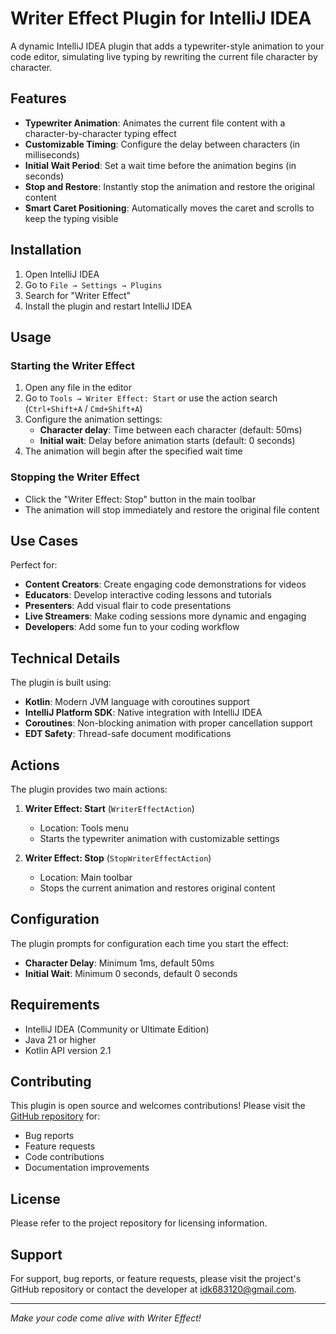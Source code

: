 # Writer Effect Plugin for IntelliJ IDEA

A dynamic IntelliJ IDEA plugin that adds a typewriter-style animation to your code editor, simulating live typing by rewriting the current file character by character.

## Features

- **Typewriter Animation**: Animates the current file content with a character-by-character typing effect
- **Customizable Timing**: Configure the delay between characters (in milliseconds)
- **Initial Wait Period**: Set a wait time before the animation begins (in seconds)
- **Stop and Restore**: Instantly stop the animation and restore the original content
- **Smart Caret Positioning**: Automatically moves the caret and scrolls to keep the typing visible

## Installation

1. Open IntelliJ IDEA
2. Go to `File → Settings → Plugins`
3. Search for "Writer Effect"
4. Install the plugin and restart IntelliJ IDEA

## Usage

### Starting the Writer Effect

1. Open any file in the editor
2. Go to `Tools → Writer Effect: Start` or use the action search (`Ctrl+Shift+A` / `Cmd+Shift+A`)
3. Configure the animation settings:
   - **Character delay**: Time between each character (default: 50ms)
   - **Initial wait**: Delay before animation starts (default: 0 seconds)
4. The animation will begin after the specified wait time

### Stopping the Writer Effect

- Click the "Writer Effect: Stop" button in the main toolbar
- The animation will stop immediately and restore the original file content

## Use Cases

Perfect for:
- **Content Creators**: Create engaging code demonstrations for videos
- **Educators**: Develop interactive coding lessons and tutorials
- **Presenters**: Add visual flair to code presentations
- **Live Streamers**: Make coding sessions more dynamic and engaging
- **Developers**: Add some fun to your coding workflow

## Technical Details

The plugin is built using:
- **Kotlin**: Modern JVM language with coroutines support
- **IntelliJ Platform SDK**: Native integration with IntelliJ IDEA
- **Coroutines**: Non-blocking animation with proper cancellation support
- **EDT Safety**: Thread-safe document modifications

## Actions

The plugin provides two main actions:

1. **Writer Effect: Start** (`WriterEffectAction`)
   - Location: Tools menu
   - Starts the typewriter animation with customizable settings

2. **Writer Effect: Stop** (`StopWriterEffectAction`)
   - Location: Main toolbar
   - Stops the current animation and restores original content

## Configuration

The plugin prompts for configuration each time you start the effect:

- **Character Delay**: Minimum 1ms, default 50ms
- **Initial Wait**: Minimum 0 seconds, default 0 seconds

## Requirements

- IntelliJ IDEA (Community or Ultimate Edition)
- Java 21 or higher
- Kotlin API version 2.1

## Contributing

This plugin is open source and welcomes contributions! Please visit the [GitHub repository](https://github.com/kys0ff) for:
- Bug reports
- Feature requests
- Code contributions
- Documentation improvements

## License

Please refer to the project repository for licensing information.

## Support

For support, bug reports, or feature requests, please visit the project's GitHub repository or contact the developer at idk683120@gmail.com.

---

*Make your code come alive with Writer Effect!*
